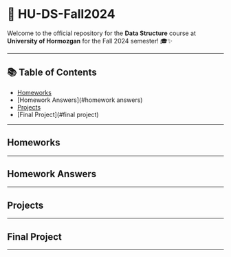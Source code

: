 # 🌟 HU-DS-Fall2024

Welcome to the official repository for the **Data Structure** course at **University of Hormozgan** for the Fall 2024 semester! 🎓✨

---

## 📚 **Table of Contents**

- [Homeworks](#homework)
- [Homework Answers](#homework answers)
- [Projects](#projects)
- [Final Project](#final project)

---

## Homeworks

---

## Homework Answers

---

## Projects


---

## Final Project
---



